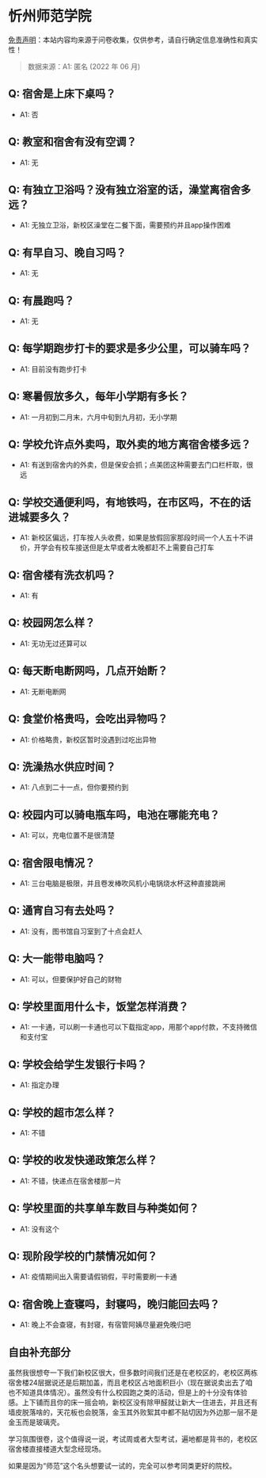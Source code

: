 # 忻州师范学院

[免责声明](https://colleges.chat/#_3)：本站内容均来源于问卷收集，仅供参考，请自行确定信息准确性和真实性！

> 数据来源：A1: 匿名 (2022 年 06 月)

## Q: 宿舍是上床下桌吗？

- A1: 否

## Q: 教室和宿舍有没有空调？

- A1: 无

## Q: 有独立卫浴吗？没有独立浴室的话，澡堂离宿舍多远？

- A1: 无独立卫浴，新校区澡堂在二餐下面，需要预约并且app操作困难

## Q: 有早自习、晚自习吗？

- A1: 无

## Q: 有晨跑吗？

- A1: 无

## Q: 每学期跑步打卡的要求是多少公里，可以骑车吗？

- A1: 目前没有跑步打卡

## Q: 寒暑假放多久，每年小学期有多长？

- A1: 一月初到二月末，六月中旬到九月初，无小学期

## Q: 学校允许点外卖吗，取外卖的地方离宿舍楼多远？

- A1: 有送到宿舍内的外卖，但是保安会抓；点美团这种需要去门口栏杆取，很远

## Q: 学校交通便利吗，有地铁吗，在市区吗，不在的话进城要多久？

- A1: 新校区偏远，打车按人头收费，如果是放假回家那段时间一个人五十不讲价，开学会有校车接送但是太早或者太晚都赶不上需要自己打车

## Q: 宿舍楼有洗衣机吗？

- A1: 有

## Q: 校园网怎么样？

- A1: 无功无过还算可以

## Q: 每天断电断网吗，几点开始断？

- A1: 无断电断网

## Q: 食堂价格贵吗，会吃出异物吗？

- A1: 价格略贵，新校区暂时没遇到过吃出异物

## Q: 洗澡热水供应时间？

- A1: 八点到二十一点，但你要预约到

## Q: 校园内可以骑电瓶车吗，电池在哪能充电？

- A1: 可以，充电位置不是很清楚

## Q: 宿舍限电情况？

- A1: 三台电脑是极限，并且卷发棒吹风机小电锅烧水杯这种直接跳闸

## Q: 通宵自习有去处吗？

- A1: 没有，图书馆自习室到了十点会赶人

## Q: 大一能带电脑吗？

- A1: 可以，但要保护好自己的财物

## Q: 学校里面用什么卡，饭堂怎样消费？

- A1: 一卡通，可以刷一卡通也可以下载指定app，用那个app付款，不支持微信和支付宝

## Q: 学校会给学生发银行卡吗？

- A1: 指定办理

## Q: 学校的超市怎么样？

- A1: 不错

## Q: 学校的收发快递政策怎么样？

- A1: 不错，快递点在宿舍楼那一片

## Q: 学校里面的共享单车数目与种类如何？

- A1: 没有这个

## Q: 现阶段学校的门禁情况如何？

- A1: 疫情期间出入需要请假销假，平时需要刷一卡通

## Q: 宿舍晚上查寝吗，封寝吗，晚归能回去吗？

- A1: 晚上不会查寝，有封寝，有宿管阿姨尽量避免晚归吧

## 自由补充部分

虽然我很想夸一下我们新校区很大，但多数时间我们还是在老校区的，老校区两栋宿舍楼24层据说还是后期加盖，而且老校区占地面积巨小（现在据说卖出去了咱也不知道具体情况）。虽然没有什么校园跑之类的活动，但是上的十分没有体验感。上下铺而且你的床一摇会响，新校区没有除甲醛就让新大一住进去，并且还有墙皮脱落啥的，天花板也会脱落，金玉其外败絮其中都不贴切因为外边那一层不是金玉而是玻璃壳。

学习氛围很卷，这个值得说一说，考试周或者大型考试，遍地都是背书的，老校区宿舍楼直接楼道大型念经现场。

如果是因为“师范”这个名头想要试一试的，完全可以参考同类更好的院校。